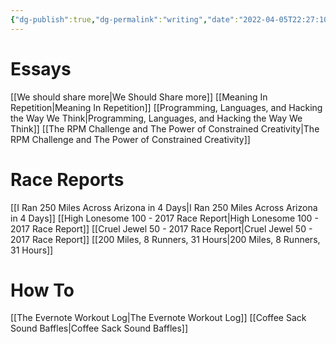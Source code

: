 ```yaml
---
{"dg-publish":true,"dg-permalink":"writing","date":"2022-04-05T22:27:10-04:00","lastmod":"2022-05-12T20:05:14-04:00","permalink":"/writing/","dgHomeLink":true,"dgPassFrontmatter":true}
---
```


# Essays
[[We should share more|We Should Share more]]
[[Meaning In Repetition|Meaning In Repetition]]
[[Programming, Languages, and Hacking the Way We Think|Programming, Languages, and Hacking the Way We Think]]
[[The RPM Challenge and The Power of Constrained Creativity|The RPM Challenge and The Power of Constrained Creativity]]

# Race Reports
[[I Ran 250 Miles Across Arizona in 4 Days|I Ran 250 Miles Across Arizona in 4 Days]]
[[High Lonesome 100 - 2017 Race Report|High Lonesome 100 - 2017 Race Report]]
[[Cruel Jewel 50 - 2017 Race Report|Cruel Jewel 50 - 2017 Race Report]]
[[200 Miles, 8 Runners, 31 Hours|200 Miles, 8 Runners, 31 Hours]]

# How To
[[The Evernote Workout Log|The Evernote Workout Log]]
[[Coffee Sack Sound Baffles|Coffee Sack Sound Baffles]]
